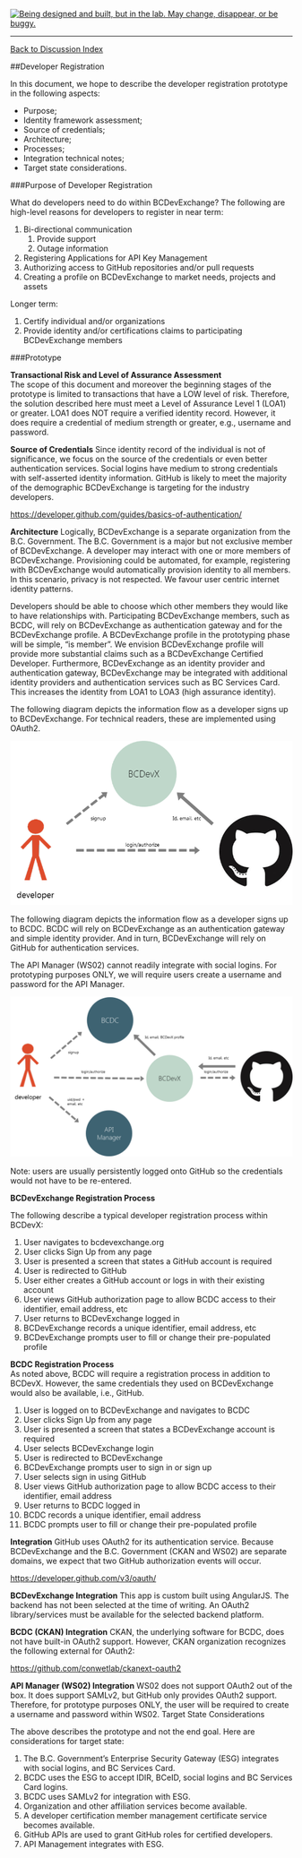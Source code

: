 <a rel="discovery" href="https://github.com/BCDevExchange/docs/wiki/Project-States"><img alt="Being designed and built, but in the lab. May change, disappear, or be buggy." style="border-width:0" src="https://img.shields.io/badge/BCDevExchange-Discovery-yellow.svg" title="Being designed and built, but in the lab. May change, disappear, or be buggy." /></a>

---
[Back to Discussion Index](../discussion_index.md)

##Developer Registration

In this document, we hope to describe the developer registration prototype in the following aspects:
* Purpose;
* Identity framework assessment;
* Source of credentials;
* Architecture;
* Processes;
* Integration technical notes;
* Target state considerations.

###Purpose of Developer Registration

What do developers need to do within BCDevExchange? The following are high-level reasons for developers to register in near term:

1.	Bi-directional communication
    1. Provide support
    1. Outage information
2.	Registering Applications for API Key Management
3.	Authorizing access to GitHub repositories and/or pull requests
4.	Creating a profile on BCDevExchange to market needs, projects and assets

Longer term:

1.	Certify individual and/or organizations
2.	Provide identity and/or certifications claims to participating BCDevExchange members

###Prototype

**Transactional Risk and Level of Assurance Assessment**	
The scope of this document and moreover the beginning stages of the prototype is limited to transactions that have a LOW level of risk. Therefore, the solution described here must meet a Level of Assurance Level 1 (LOA1) or greater. LOA1 does NOT require a verified identity record. However, it does require a credential of medium strength or greater, e.g., username and password.  

**Source of Credentials**
Since identity record of the individual is not of significance, we focus on the source of the credentials or even better authentication services.  Social logins have medium to strong credentials with self-asserted identity information.  GitHub is likely to meet the majority of the demographic BCDevExchange is targeting for the industry developers.  

https://developer.github.com/guides/basics-of-authentication/

**Architecture**
Logically, BCDevExchange is a separate organization from the B.C. Government. The B.C. Government is a major but not exclusive member of BCDevExchange. A developer may interact with one or more members of BCDevExchange. Provisioning could be automated, for example, registering with BCDevExchange would automatically provision identity to all members. In this scenario, privacy is not respected.  We favour user centric internet identity patterns.

Developers should be able to choose which other members they would like to have relationships with.  Participating BCDevExchange members, such as BCDC, will rely on BCDevExchange as authentication gateway and for the BCDevExchange profile. A BCDevExchange profile in the prototyping phase will be simple, “is member”.  We envision BCDevExchange profile will provide more substantial claims such as a BCDevExchange Certified Developer.  Furthermore, BCDevExchange as an identity provider and authentication gateway, BCDevExchange may be integrated with additional identity providers and authentication services such as BC Services Card. This increases the identity from LOA1 to LOA3 (high assurance identity).  

The following diagram depicts the information flow as a developer signs up to BCDevExchange. For technical readers, these are implemented using OAuth2.

![Image 1.1](../images/1.1.png)

The following diagram depicts the information flow as a developer signs up to BCDC. BCDC will rely on BCDevExchange as an authentication gateway and simple identity provider. And in turn, BCDevExchange will rely on GitHub for authentication services.  

The API Manager (WS02) cannot readily integrate with social logins. For prototyping purposes ONLY, we will require users create a username and password for the API Manager.  


![Image 2](../images/1.2.png) 

Note: users are usually persistently logged onto GitHub so the credentials would not have to be re-entered.  

**BCDevExchange Registration Process**

The following describe a typical developer registration process within BCDevX:
1.	User navigates to bcdevexchange.org
2.	User clicks Sign Up from any page
3.	User is presented a screen that states a GitHub account is required
4.	User is redirected to GitHub
5.	User either creates a GitHub account or logs in with their existing account
6.	User views GitHub authorization page to allow BCDC access to their identifier, email address, etc
7.	User returns to BCDevExchange logged in
8.	BCDevExchange records a unique identifier, email address, etc
9.	BCDevExchange prompts user to fill or change their pre-populated profile

**BCDC Registration Process**	
As noted above, BCDC will require a registration process in addition to BCDevX. However, the same credentials they used on BCDevExchange would also be available, i.e., GitHub.

1.	User is logged on to BCDevExchange and navigates to BCDC
2.	User clicks Sign Up from any page
3.	User is presented a screen that states a BCDevExchange account is required
4.	User selects BCDevExchange login
5.	User is redirected to BCDevExchange
6.	BCDevExchange prompts user to sign in or sign up
7.	User selects sign in using GitHub
8.	User views GitHub authorization page to allow BCDC access to their identifier, email address
9.	User returns to BCDC logged in
10.	BCDC records a unique identifier, email address
11.	BCDC prompts user to fill or change their pre-populated profile

**Integration**
GitHub uses OAuth2 for its authentication service.  Because BCDevExchange and the B.C. Government (CKAN and WS02) are separate domains, we expect that two GitHub authorization events will occur.  

https://developer.github.com/v3/oauth/

**BCDevExchange Integration**
This app is custom built using AngularJS.  The backend has not been selected at the time of writing.  An OAuth2 library/services must be available for the selected backend platform.

**BCDC (CKAN) Integration**
CKAN, the underlying software for BCDC, does not have built-in OAuth2 support.  However, CKAN organization recognizes the following external for OAuth2:

https://github.com/conwetlab/ckanext-oauth2

**API Manager (WS02) Integration**
WS02 does not support OAuth2 out of the box.  It does support SAMLv2, but GitHub only provides OAuth2 support.  Therefore, for prototype purposes ONLY, the user will be required to create a username and password within WS02.
Target State Considerations

The above describes the prototype and not the end goal.  Here are considerations for target state:

1.	The B.C. Government’s Enterprise Security Gateway (ESG) integrates with social logins, and BC Services Card.
2.	BCDC uses the ESG to accept IDIR, BCeID, social logins and BC Services Card logins.  
3.	BCDC uses SAMLv2 for integration with ESG.
4.	Organization and other affiliation services become available.
5.	A developer certification member management certificate service becomes available.
6.	GitHub APIs are used to grant GitHub roles for certified developers.
7.	API Management integrates with ESG. 
